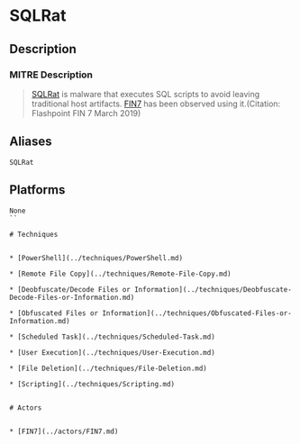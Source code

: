 
# SQLRat

## Description

### MITRE Description

> [SQLRat](https://attack.mitre.org/software/S0390) is malware that executes SQL scripts to avoid leaving traditional host artifacts. [FIN7](https://attack.mitre.org/groups/G0046) has been observed using it.(Citation: Flashpoint FIN 7 March 2019)

## Aliases

```
SQLRat
```

## Platforms

```
None
``

# Techniques


* [PowerShell](../techniques/PowerShell.md)

* [Remote File Copy](../techniques/Remote-File-Copy.md)
    
* [Deobfuscate/Decode Files or Information](../techniques/Deobfuscate-Decode-Files-or-Information.md)
    
* [Obfuscated Files or Information](../techniques/Obfuscated-Files-or-Information.md)
    
* [Scheduled Task](../techniques/Scheduled-Task.md)
    
* [User Execution](../techniques/User-Execution.md)
    
* [File Deletion](../techniques/File-Deletion.md)
    
* [Scripting](../techniques/Scripting.md)
    

# Actors


* [FIN7](../actors/FIN7.md)

